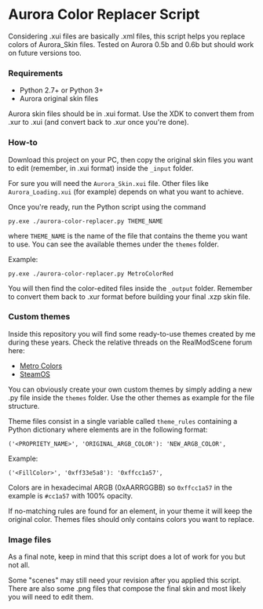 # Aurora Color Replacer Script
Considering .xui files are basically .xml files, this script helps you replace
colors of Aurora_Skin files. Tested on Aurora 0.5b and 0.6b but should work
on future versions too.

### Requirements
- Python 2.7+ or Python 3+
- Aurora original skin files

Aurora skin files should be in .xui format. Use the XDK to convert them
from .xur to .xui (and convert back to .xur once you're done).

### How-to
Download this project on your PC, then copy the original skin files you want
to edit (remember, in .xui format) inside the `_input` folder.

For sure you will need the `Aurora_Skin.xui` file. Other files like
`Aurora_Loading.xui` (for example) depends on what you want to achieve.

Once you're ready, run the Python script using the command

    py.exe ./aurora-color-replacer.py THEME_NAME

where `THEME_NAME` is the name of the file that contains the theme you want
to use. You can see the available themes under the `themes` folder.

Example:

    py.exe ./aurora-color-replacer.py MetroColorRed

You will then find the color-edited files inside the `_output` folder. Remember
to convert them back to .xur format before building your final .xzp skin file.

### Custom themes
Inside this repository you will find some ready-to-use themes created by me
during these years. Check the relative threads on the RealModScene forum here:
- [Metro Colors](https://www.realmodscene.com/index.php?/topic/4656-skin-aurora-metro-colors) 
- [SteamOS](https://www.realmodscene.com/index.php?/topic/4701-skin-aurora-steamos/) 

You can obviously create your own custom themes by simply adding a new .py file
inside the `themes` folder. Use the other themes as example for the file structure.

Theme files consist in a single variable called `theme_rules` containing
a Python dictionary where elements are in the following format:

    ('<PROPRIETY_NAME>', 'ORIGINAL_ARGB_COLOR'): 'NEW_ARGB_COLOR',

Example:

    ('<FillColor>', '0xff33e5a8'): '0xffcc1a57',

Colors are in hexadecimal ARGB (0xAARRGGBB) so `0xffcc1a57` in the example
is `#cc1a57` with 100% opacity.

If no-matching rules are found for an element, in your theme it will keep
the original color. Themes files should only contains colors you want to replace.

### Image files
As a final note, keep in mind that this script does a lot of work for you
but not all.

Some "scenes" may still need your revision after you applied this script.
There are also some .png files that compose the final skin and most likely
you will need to edit them.
